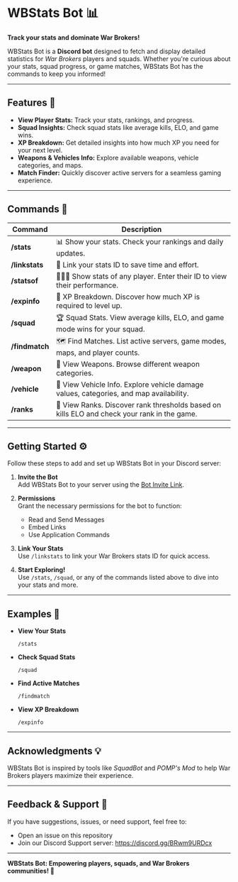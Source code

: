 
# WBStats Bot 📊  
**Track your stats and dominate War Brokers!**

WBStats Bot is a **Discord bot** designed to fetch and display detailed statistics for *War Brokers* players and squads. Whether you're curious about your stats, squad progress, or game matches, WBStats Bot has the commands to keep you informed!

---

## Features 🚀  

- **View Player Stats:** Track your stats, rankings, and progress.  
- **Squad Insights:** Check squad stats like average kills, ELO, and game wins.  
- **XP Breakdown:** Get detailed insights into how much XP you need for your next level.  
- **Weapons & Vehicles Info:** Explore available weapons, vehicle categories, and maps.  
- **Match Finder:** Quickly discover active servers for a seamless gaming experience.  

---

## Commands 💬  

| Command         | Description                                                                                         |  
|-----------------|-----------------------------------------------------------------------------------------------------|  
| **/stats**      | 📊 Show your stats. Check your rankings and daily updates.                                         |  
| **/linkstats**  | 🔗 Link your stats ID to save time and effort.                                                     |  
| **/statsof**    | 🧑‍🤝‍🧑 Show stats of any player. Enter their ID to view their performance.                          |  
| **/expinfo**    | 📝 XP Breakdown. Discover how much XP is required to level up.                                     |  
| **/squad**      | 🏆 Squad Stats. View average kills, ELO, and game mode wins for your squad.                        |  
| **/findmatch**  | 🗺️ Find Matches. List active servers, game modes, maps, and player counts.                        |  
| **/weapon**     | 🔫 View Weapons. Browse different weapon categories.                                              |  
| **/vehicle**    | 🚗 View Vehicle Info. Explore vehicle damage values, categories, and map availability.             |  
| **/ranks**      | 🏅 View Ranks. Discover rank thresholds based on kills ELO and check your rank in the game.        |  

---

## Getting Started ⚙️  

Follow these steps to add and set up WBStats Bot in your Discord server:

1. **Invite the Bot**  
   Add WBStats Bot to your server using the [Bot Invite Link](#).  

2. **Permissions**  
   Grant the necessary permissions for the bot to function:  
   - Read and Send Messages  
   - Embed Links  
   - Use Application Commands  

3. **Link Your Stats**  
   Use `/linkstats` to link your War Brokers stats ID for quick access.  

4. **Start Exploring!**  
   Use `/stats`, `/squad`, or any of the commands listed above to dive into your stats and more.  

---

## Examples 📖  

- **View Your Stats**  
   ```  
   /stats  
   ```  

- **Check Squad Stats**  
   ```  
   /squad  
   ```  

- **Find Active Matches**  
   ```  
   /findmatch  
   ```  

- **View XP Breakdown**  
   ```  
   /expinfo  
   ```  

---

## Acknowledgments 💡  

WBStats Bot is inspired by tools like *SquadBot* and *POMP's Mod* to help War Brokers players maximize their experience.  

---

## Feedback & Support 💬  

If you have suggestions, issues, or need support, feel free to:  
- Open an issue on this repository
- Join our Discord Support server: https://discord.gg/BRwm9URDcx

---

**WBStats Bot: Empowering players, squads, and War Brokers communities! 🏹**  
